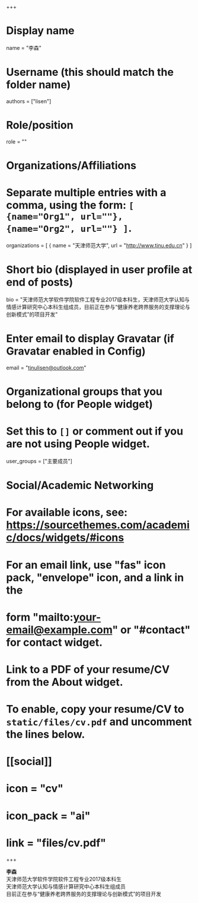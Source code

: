 +++
# Display name
name = "李森"

# Username (this should match the folder name)
authors = ["lisen"]

# Role/position
role = ""

# Organizations/Affiliations
#   Separate multiple entries with a comma, using the form: `[ {name="Org1", url=""}, {name="Org2", url=""} ]`.
organizations = [ { name = "天津师范大学", url = "http://www.tjnu.edu.cn" } ]

# Short bio (displayed in user profile at end of posts)
bio = "天津师范大学软件学院软件工程专业2017级本科生，天津师范大学认知与情感计算研究中心本科生组成员，目前正在参与“健康养老跨界服务的支撑理论与创新模式”的项目开发"

# Enter email to display Gravatar (if Gravatar enabled in Config)
email = "tjnulisen@outlook.com"

# Organizational groups that you belong to (for People widget)
#   Set this to `[]` or comment out if you are not using People widget.
user_groups = ["主要成员"]


# Social/Academic Networking
# For available icons, see: https://sourcethemes.com/academic/docs/widgets/#icons
#   For an email link, use "fas" icon pack, "envelope" icon, and a link in the
#   form "mailto:your-email@example.com" or "#contact" for contact widget.


# Link to a PDF of your resume/CV from the About widget.
# To enable, copy your resume/CV to `static/files/cv.pdf` and uncomment the lines below.
# [[social]]
#   icon = "cv"
#   icon_pack = "ai"
#   link = "files/cv.pdf"

+++
      
**李森**          
天津师范大学软件学院软件工程专业2017级本科生   
天津师范大学认知与情感计算研究中心本科生组成员   
目前正在参与“健康养老跨界服务的支撑理论与创新模式”的项目开发   

